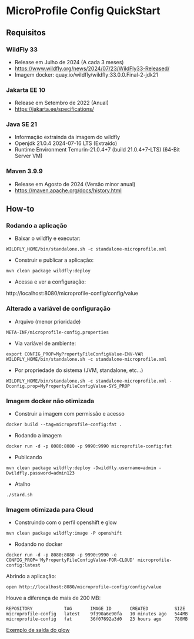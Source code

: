 MicroProfile Config QuickStart
==============================

## Requisitos

### WildFly 33

* Release em Julho de 2024 (A cada 3 meses)
* https://www.wildfly.org/news/2024/07/23/WildFly33-Released/
* Imagem docker: quay.io/wildfly/wildfly:33.0.0.Final-2-jdk21

### Jakarta EE 10

* Release em Setembro de 2022 (Anual)
* https://jakarta.ee/specifications/

### Java SE 21

* Informação extrainda da imagem do wildfly
* Openjdk 21.0.4 2024-07-16 LTS (Extraído)
* Runtime Environment Temurin-21.0.4+7 (build 21.0.4+7-LTS) (64-Bit Server VM)

### Maven 3.9.9

* Release em Agosto de 2024 (Versão minor anual)
* https://maven.apache.org/docs/history.html

## How-to


### Rodando a aplicação

* Baixar o wildfly e executar:

```
WILDFLY_HOME/bin/standalone.sh -c standalone-microprofile.xml
```

* Construir e publicar a aplicação:

`mvn clean package wildfly:deploy`

* Acessa e ver a configuração:

http://localhost:8080/microprofile-config/config/value

### Alterado a variável de configuração


* Arquivo (menor prioridade)

`META-INF/microprofile-config.properties`

* Via variável de ambiente:

```
export CONFIG_PROP=MyPropertyFileConfigValue-ENV-VAR
WILDFLY_HOME/bin/standalone.sh -c standalone-microprofile.xml
```

* Por propriedade do sistema (JVM, standalone, etc...)

```
WILDFLY_HOME/bin/standalone.sh -c standalone-microprofile.xml -Dconfig.prop=MyPropertyFileConfigValue-SYS_PROP
```

### Imagem docker não otimizada

* Construir a imagem com permissão e acesso

`docker build --tag=microprofile-config:fat .`

* Rodando a imagem

`docker run -d -p 8080:8080 -p 9990:9990 microprofile-config:fat`

* Publicando

`mvn clean package wildfly:deploy -Dwildfly.username=admin -Dwildfly.password=admin123`

* Atalho

`./stard.sh`

### Imagem otimizada para Cloud

* Construindo com o perfil openshift e glow

`mvn clean package wildfly:image -P openshift`

* Rodando no docker

`docker run -d -p 8080:8080 -p 9990:9990 -e CONFIG_PROP='MyPropertyFileConfigValue-FOR-CLOUD' microprofile-config:latest`

Abrindo a aplicação:

`open http://localhost:8080/microprofile-config/config/value`

Houve a diferença de mais de 200 MB:

```
REPOSITORY            TAG       IMAGE ID       CREATED          SIZE
microprofile-config   latest    9f390a6e90fa   10 minutes ago   544MB
microprofile-config   fat       36f07692a3d0   23 hours ago     780MB

```

[Exemplo de saída do glow](doc/glow.md)

